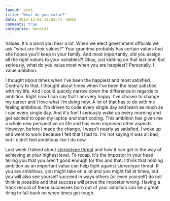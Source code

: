 ```yaml
---
layout: post
title: "What do you value?"
date: 2014-11-02 12:03:44 -0800
comments: true
categories: General
---
```

<p>Values. It's a word you hear a lot. When we elect government officials we ask "what are their values?" Your grandma probably has certain values that she hopes you'll keep in your family. And most importantly, did you assign all the right values to your variables?! Okay, just kidding on that last one! But seriously, what do you value most when you are happiest? Personally, I value <span class="italic">ambition</span>.</p>
<!-- more -->
<p>I thought about times when I've been the happiest and most satisfied. Contrary to that, I thought about times when I've been the least satisfied with my life. And I could quickly narrow down the difference in regards to ambition. Right now I can say that I am very happy. I've chosen to change my career and I love what I'm doing now. A lot of that has to do with me feeling ambitious. I'm driven to code every single day and learn as much as I can every single day. And it's fun! I seriously wake up every morning and get excited to open my laptop and start coding. This ambition has given me a whole new perspective on life and has even improved other aspects. However, before I made the change, I wasn't nearly as satisfied. I woke up and went to work because I felt that I <span class="italic">had</span> to. I'm not saying it was all bad, but I didn't feel ambitious like I do now.</p>

<p>Last week I talked about <a href="http://rjmccluskey.github.io/blog/c6-stereotype-threat.html">stereotype threat</a> and how it can get in the way of achieving at your highest level. To recap, it's the impostor in your head telling you that you aren't good enough for this and that. I think that holding ambition as an important value can help fight against stereotype threat. If you are ambitious, you might take on a lot and you might fail at times, but you will also see yourself succeed in ways others (or even yourself) do not think is possible and that success will prove the impostor wrong. Having a track record of these successes born out of your ambition can be a great thing to fall back on when times get tough.</p>
